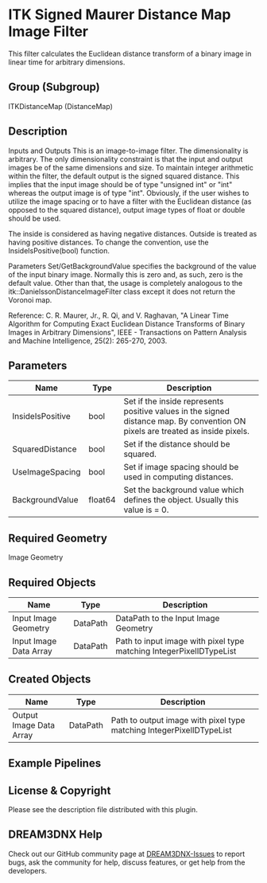 # ITK Signed Maurer Distance Map Image Filter

This filter calculates the Euclidean distance transform of a binary image in linear time for arbitrary dimensions.

## Group (Subgroup)

ITKDistanceMap (DistanceMap)

## Description


 Inputs and Outputs
This is an image-to-image filter. The dimensionality is arbitrary. The only dimensionality constraint is that the input and output images be of the same dimensions and size. To maintain integer arithmetic within the filter, the default output is the signed squared distance. This implies that the input image should be of type "unsigned int" or "int" whereas the output image is of type "int". Obviously, if the user wishes to utilize the image spacing or to have a filter with the Euclidean distance (as opposed to the squared distance), output image types of float or double should be used.


The inside is considered as having negative distances. Outside is treated as having positive distances. To change the convention, use the InsideIsPositive(bool) function.


 Parameters
Set/GetBackgroundValue specifies the background of the value of the input binary image. Normally this is zero and, as such, zero is the default value. Other than that, the usage is completely analogous to the itk::DanielssonDistanceImageFilter class except it does not return the Voronoi map.


Reference: C. R. Maurer, Jr., R. Qi, and V. Raghavan, "A Linear Time Algorithm
 for Computing Exact Euclidean Distance Transforms of Binary Images in
 Arbitrary Dimensions", IEEE - Transactions on Pattern Analysis and Machine Intelligence, 25(2): 265-270, 2003.

## Parameters

| Name | Type | Description |
|------|------|-------------|
| InsideIsPositive | bool | Set if the inside represents positive values in the signed distance map. By convention ON pixels are treated as inside pixels. |
| SquaredDistance | bool | Set if the distance should be squared. |
| UseImageSpacing | bool | Set if image spacing should be used in computing distances. |
| BackgroundValue | float64 | Set the background value which defines the object. Usually this value is = 0. |

## Required Geometry

Image Geometry

## Required Objects

| Name |Type | Description |
|-----|------|-------------|
| Input Image Geometry | DataPath | DataPath to the Input Image Geometry |
| Input Image Data Array | DataPath | Path to input image with pixel type matching IntegerPixelIDTypeList |

## Created Objects

| Name |Type | Description |
|-----|------|-------------|
| Output Image Data Array | DataPath | Path to output image with pixel type matching IntegerPixelIDTypeList |

## Example Pipelines


## License & Copyright

Please see the description file distributed with this plugin.


## DREAM3DNX Help

Check out our GitHub community page at [DREAM3DNX-Issues](https://github.com/BlueQuartzSoftware/DREAM3DNX-Issues) to report bugs, ask the community for help, discuss features, or get help from the developers.


